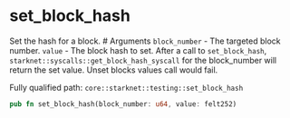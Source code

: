 # set_block_hash

Set the hash for a block.  # Arguments  `block_number` - The targeted block number. `value` - The block hash to set.  After a call to `set_block_hash`, `starknet::syscalls::get_block_hash_syscall` for the block_number will return the set value. Unset blocks values call would fail.

Fully qualified path: `core::starknet::testing::set_block_hash`

```rust
pub fn set_block_hash(block_number: u64, value: felt252)
```

